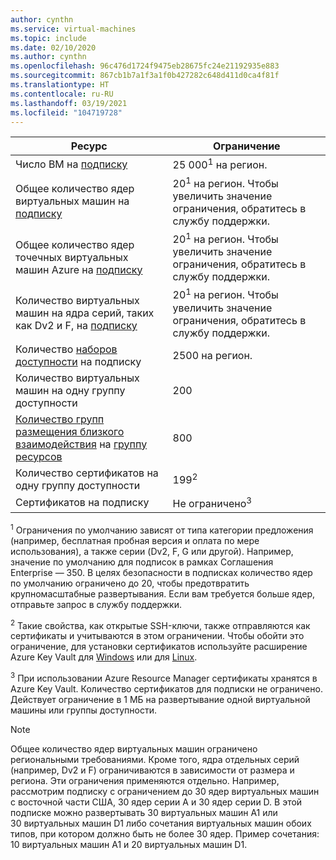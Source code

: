 ```yaml
---
author: cynthn
ms.service: virtual-machines
ms.topic: include
ms.date: 02/10/2020
ms.author: cynthn
ms.openlocfilehash: 96c476d1724f9475eb28675fc24e21192935e883
ms.sourcegitcommit: 867cb1b7a1f3a1f0b427282c648d411d0ca4f81f
ms.translationtype: HT
ms.contentlocale: ru-RU
ms.lasthandoff: 03/19/2021
ms.locfileid: "104719728"
---
```

| Ресурс | Ограничение |
| --- | --- |
| Число ВМ на [подписку](https://azure.microsoft.com/pricing/) |25 000<sup>1</sup> на регион. |
| Общее количество ядер виртуальных машин на [подписку](https://azure.microsoft.com/pricing/) |20<sup>1</sup> на регион. Чтобы увеличить значение ограничения, обратитесь в службу поддержки. |
| Общее количество ядер точечных виртуальных машин Azure на [подписку](https://azure.microsoft.com/pricing/) |20<sup>1</sup> на регион. Чтобы увеличить значение ограничения, обратитесь в службу поддержки. |
| Количество виртуальных машин на ядра серий, таких как Dv2 и F, на [подписку](https://azure.microsoft.com/pricing/) |20<sup>1</sup> на регион. Чтобы увеличить значение ограничения, обратитесь в службу поддержки. |
| Количество [наборов доступности](../articles/virtual-machines/availability-set-overview.md) на подписку |2500 на регион. |
| Количество виртуальных машин на одну группу доступности | 200 |
| [Количество групп размещения близкого взаимодействия](../articles/virtual-machines/windows/proximity-placement-groups-portal.md) на [группу ресурсов](../articles/azure-resource-manager/management/overview.md#resource-groups) | 800 |
| Количество сертификатов на одну группу доступности | 199<sup>2</sup> |
| Сертификатов на подписку |Не ограничено<sup>3</sup> |

<sup>1</sup> Ограничения по умолчанию зависят от типа категории предложения (например, бесплатная пробная версия и оплата по мере использования), а также серии (Dv2, F, G или другой). Например, значение по умолчанию для подписок в рамках Соглашения Enterprise — 350. В целях безопасности в подписках количество ядер по умолчанию ограничено до 20, чтобы предотвратить крупномасштабные развертывания. Если вам требуется больше ядер, отправьте запрос в службу поддержки.

<sup>2</sup> Такие свойства, как открытые SSH-ключи, также отправляются как сертификаты и учитываются в этом ограничении. Чтобы обойти это ограничение, для установки сертификатов используйте расширение Azure Key Vault для [Windows](../articles/virtual-machines/extensions/key-vault-windows.md) или для [Linux](../articles/virtual-machines/extensions/key-vault-linux.md).

<sup>3</sup> При использовании Azure Resource Manager сертификаты хранятся в Azure Key Vault. Количество сертификатов для подписки не ограничено. Действует ограничение в 1 МБ на развертывание одной виртуальной машины или группы доступности.

> [!NOTE]
> Общее количество ядер виртуальных машин ограничено региональными требованиями. Кроме того, ядра отдельных серий (например, Dv2 и F) ограничиваются в зависимости от размера и региона. Эти ограничения применяются отдельно. Например, рассмотрим подписку с ограничением до 30 ядер виртуальных машин с восточной части США, 30 ядер серии A и 30 ядер серии D. В этой подписке можно развертывать 30 виртуальных машин A1 или 30 виртуальных машин D1 либо сочетания виртуальных машин обоих типов, при котором должно быть не более 30 ядер. Пример сочетания: 10 виртуальных машин A1 и 20 виртуальных машин D1.
> <!-- -->
>
